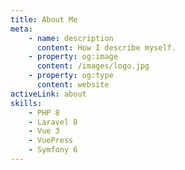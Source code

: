 ```yaml
---
title: About Me
meta:
    - name: description
      content: How I describe myself.
    - property: og:image
      content: /images/logo.jpg
    - property: og:type
      content: website
activeLink: about
skills:
    - PHP 8
    - Laravel 8
    - Vue 3
    - VuePress
    - Symfony 6
---
```


<script setup>
import About from './.vitepress/theme/components/About.vue'
</script>

<About />
